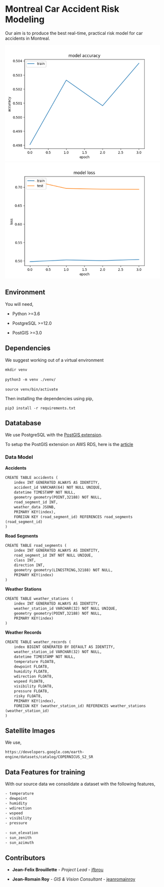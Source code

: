 # Montreal Car Accident Risk Modeling

Our aim is to produce the best real-time, practical risk model for car accidents in Montreal.

![Accuracy](./Figures/accuracy.png)
![Loss](./Figures/loss.png)

## Environment

You will need,

 - Python >=3.6

 - PostgreSQL >=12.0

 - PostGIS >=3.0


## Dependencies

We suggest working out of a virtual environment

    mkdir venv

    python3 -m venv ./venv/

    source venv/bin/activate


Then installing the dependencies using pip,

    pip3 install -r requirements.txt


## Datatabase

We use PostgreSQL with the [PostGIS extension](https://postgis.net/).

To setup the PostGIS extension on AWS RDS, here is the [article](https://docs.aws.amazon.com/AmazonRDS/latest/UserGuide/Appendix.PostgreSQL.CommonDBATasks.html#Appendix.PostgreSQL.CommonDBATasks.PostGIS)


### Data Model

**Accidents**

    CREATE TABLE accidents (
        index INT GENERATED ALWAYS AS IDENTITY,
        accident_id VARCHAR(64) NOT NULL UNIQUE,
        datetime TIMESTAMP NOT NULL,
        geometry geometry(POINT,32188) NOT NULL,
        road_segment_id INT,
        weather_data JSONB,
        PRIMARY KEY(index),
        FOREIGN KEY (road_segment_id) REFERENCES road_segments (road_segment_id)
    )


**Road Segments**

    CREATE TABLE road_segments (
        index INT GENERATED ALWAYS AS IDENTITY,
        road_segment_id INT NOT NULL UNIQUE,
        class INT,
        direction INT,
        geometry geometry(LINESTRING,32188) NOT NULL,
        PRIMARY KEY(index)
    )


**Weather Stations**

    CREATE TABLE weather_stations (
        index INT GENERATED ALWAYS AS IDENTITY,
        weather_station_id VARCHAR(32) NOT NULL UNIQUE,
        geometry geometry(POINT,32188) NOT NULL,
        PRIMARY KEY(index)
    )


**Weather Records**

    CREATE TABLE weather_records (
        index BIGINT GENERATED BY DEFAULT AS IDENTITY,
        weather_station_id VARCHAR(32) NOT NULL,
        datetime TIMESTAMP NOT NULL,
        temperature FLOAT8,
        dewpoint FLOAT8,
        humidity FLOAT8,
        wdirection FLOAT8,
        wspeed FLOAT8,
        visibility FLOAT8,
        pressure FLOAT8,
        risky FLOAT8,
        PRIMARY KEY(index),
        FOREIGN KEY (weather_station_id) REFERENCES weather_stations (weather_station_id)
    )


## Satellite Images

We use,

    https://developers.google.com/earth-engine/datasets/catalog/COPERNICUS_S2_SR


## Data Features for training

With our source data we consolidate a dataset with the following features,

    - temperature
    - dewpoint
    - humidity
    - wdirection
    - wspeed
    - visibility
    - pressure

    - sun_elevation
    - sun_zenith
    - sun_azimuth


## Contributors

* **Jean-Felix Brouillette** - *Project Lead* - [jfbrou](https://github.com/jfbrou)

* **Jean-Romain Roy** - *GIS & Vision Consultant* - [jeanromainroy](https://github.com/jeanromainroy)
